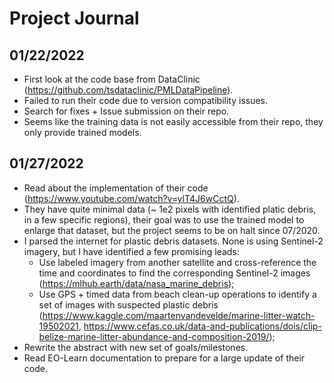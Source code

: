 # Project Journal

## 01/22/2022

- First look at the code base from DataClinic (https://github.com/tsdataclinic/PMLDataPipeline).
- Failed to run their code due to version compatibility issues. 
- Search for fixes + Issue submission on their repo.
- Seems like the training data is not easily accessible from their repo, they only provide trained models.

## 01/27/2022

- Read about the implementation of their code (https://www.youtube.com/watch?v=ylT4J6wCctQ).
- They have quite minimal data (~ 1e2 pixels with identified platic debris, in a few specific regions), their goal was to use the trained model to enlarge that dataset, but the project seems to be on halt since 07/2020.
- I parsed the internet for plastic debris datasets. None is using Sentinel-2 imagery, but I have identified a few promising leads:
  - Use labeled imagery from another satellite and cross-reference the time and coordinates to find the corresponding Sentinel-2 images (https://mlhub.earth/data/nasa_marine_debris);
  - Use GPS + timed data from beach clean-up operations to identify a set of images with suspected plastic debris (https://www.kaggle.com/maartenvandevelde/marine-litter-watch-19502021, https://www.cefas.co.uk/data-and-publications/dois/clip-belize-marine-litter-abundance-and-composition-2019/);
- Rewrite the abstract with new set of goals/milestones.
- Read EO-Learn documentation to prepare for a large update of their code.
